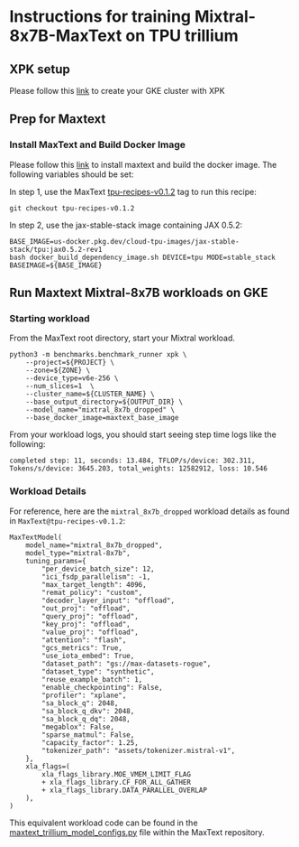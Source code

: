 # Instructions for training Mixtral-8x7B-MaxText on TPU trillium

## XPK setup
Please follow this [link](https://github.com/AI-Hypercomputer/tpu-recipes/blob/main/training/trillium/XPK_README.md) to create your GKE cluster with XPK

## Prep for Maxtext 

### Install MaxText and Build Docker Image
Please follow this [link](https://github.com/AI-Hypercomputer/tpu-recipes/blob/main/training/trillium/MAXTEXT_README.md) to install maxtext and build the docker image. The following variables should be set:

In step 1, use the MaxText [tpu-recipes-v0.1.2](https://github.com/AI-Hypercomputer/maxtext/releases/tag/tpu-recipes-v0.1.2) tag to run this recipe:
```
git checkout tpu-recipes-v0.1.2
```

In step 2, use the jax-stable-stack image containing JAX 0.5.2:
```
BASE_IMAGE=us-docker.pkg.dev/cloud-tpu-images/jax-stable-stack/tpu:jax0.5.2-rev1
bash docker_build_dependency_image.sh DEVICE=tpu MODE=stable_stack BASEIMAGE=${BASE_IMAGE}
```

## Run Maxtext Mixtral-8x7B workloads on GKE

### Starting workload

From the MaxText root directory, start your Mixtral workload.

```
python3 -m benchmarks.benchmark_runner xpk \
    --project=${PROJECT} \
    --zone=${ZONE} \
    --device_type=v6e-256 \
    --num_slices=1  \
    --cluster_name=${CLUSTER_NAME} \
    --base_output_directory=${OUTPUT_DIR} \
    --model_name="mixtral_8x7b_dropped" \
    --base_docker_image=maxtext_base_image
```

From your workload logs, you should start seeing step time logs like the following:
```
completed step: 11, seconds: 13.484, TFLOP/s/device: 302.311, Tokens/s/device: 3645.203, total_weights: 12582912, loss: 10.546
```

### Workload Details

For reference, here are the `mixtral_8x7b_dropped` workload details as found in `MaxText@tpu-recipes-v0.1.2`:

```
MaxTextModel(
    model_name="mixtral_8x7b_dropped",
    model_type="mixtral-8x7b",
    tuning_params={
        "per_device_batch_size": 12,
        "ici_fsdp_parallelism": -1,
        "max_target_length": 4096,
        "remat_policy": "custom",
        "decoder_layer_input": "offload",
        "out_proj": "offload",
        "query_proj": "offload",
        "key_proj": "offload",
        "value_proj": "offload",
        "attention": "flash",
        "gcs_metrics": True,
        "use_iota_embed": True,
        "dataset_path": "gs://max-datasets-rogue",
        "dataset_type": "synthetic",
        "reuse_example_batch": 1,
        "enable_checkpointing": False,
        "profiler": "xplane",
        "sa_block_q": 2048,
        "sa_block_q_dkv": 2048,
        "sa_block_q_dq": 2048,
        "megablox": False,
        "sparse_matmul": False,
        "capacity_factor": 1.25,
        "tokenizer_path": "assets/tokenizer.mistral-v1",
    },
    xla_flags=(
        xla_flags_library.MOE_VMEM_LIMIT_FLAG
        + xla_flags_library.CF_FOR_ALL_GATHER
        + xla_flags_library.DATA_PARALLEL_OVERLAP
    ),
)
```

This equivalent workload code can be found in the [maxtext_trillium_model_configs.py](https://github.com/AI-Hypercomputer/maxtext/blob/tpu-recipes-v0.1.2/benchmarks/maxtext_trillium_model_configs.py) file within the MaxText repository.
